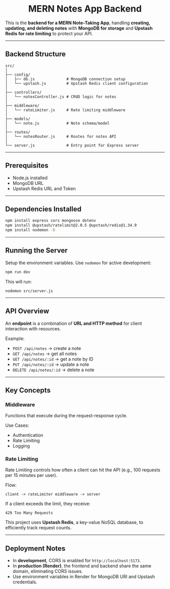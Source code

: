 <h1 align="center">MERN Notes App Backend</h1>

This is the **backend for a MERN Note-Taking App**, handling **creating, updating, and deleting notes** with **MongoDB for storage** and **Upstash Redis for rate limiting** to protect your API.

---
## Backend Structure

```
src/
│
├── config/
│   ├── db.js              # MongoDB connection setup
│   └── upstash.js         # Upstash Redis client configuration
│
├── controllers/
│   └── notesController.js # CRUD logic for notes
│
├── middleware/
│   └── rateLimiter.js     # Rate limiting middleware
│
├── models/
│   └── note.js            # Note schema/model
│
├── routes/
│   └── notesRouter.js     # Routes for notes API
│
└── server.js              # Entry point for Express server
```

---
## Prerequisites

- Node.js installed    
- MongoDB URL
- Upstash Redis URL and Token

---
## Dependencies Installed

```bash
npm install express cors mongoose dotenv
npm install @upstash/ratelimit@2.0.5 @upstash/redis@1.34.9
npm install nodemon -D
```

---
## Running the Server

Setup the environment variables. Use `nodemon` for active development:

```bash
npm run dev
```

This will run:

```
nodemon src/server.js
```

---
## API Overview

An **endpoint** is a combination of **URL and HTTP method** for client interaction with resources.

Example:
- `POST /api/notes` → create a note
- `GET /api/notes` → get all notes
- `GET /api/notes/:id` → get a note by ID
- `PUT /api/notes/:id` → update a note
- `DELETE /api/notes/:id` → delete a note

---
## Key Concepts

### Middleware

Functions that execute during the request-response cycle.

Use Cases:
- Authentication
- Rate Limiting
- Logging

### Rate Limiting

Rate Limiting controls how often a client can hit the API (e.g., 100 requests per 15 minutes per user).

Flow:

```
client -> rateLimiter middleware -> server
```

If a client exceeds the limit, they receive:

```
429 Too Many Requests
```

This project uses **Upstash Redis**, a key-value NoSQL database, to efficiently track request counts.

---
## Deployment Notes

- In **development**, CORS is enabled for `http://localhost:5173`.
- In **production (Render)**, the frontend and backend share the same domain, eliminating CORS issues.
- Use environment variables in Render for MongoDB URI and Upstash credentials.